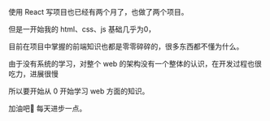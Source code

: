 使用 React 写项目也已经有两个月了，也做了两个项目。

但是一开始我的 html、css、js 基础几乎为0，

目前在项目中掌握的前端知识也都是零零碎碎的，很多东西都不懂为什么。

由于没有系统的学习，对整个 web 的架构没有一个整体的认识，在开发过程也很吃力，进展很慢

所以要开始从 0 开始学习 web 方面的知识。

加油吧💪  每天进步一点。
